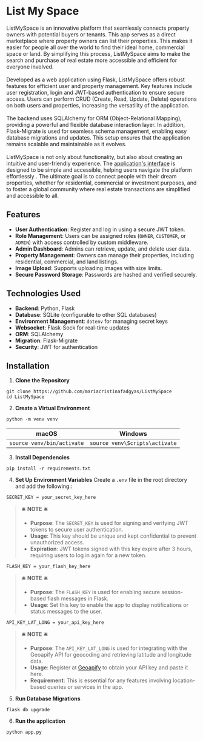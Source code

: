 # List My Space

ListMySpace is an innovative platform that seamlessly connects property owners with potential buyers or tenants. This app serves as a direct marketplace where property owners can list their properties. This makes it easier for people all over the world to find their ideal home, commercial space or land. By simplifying this process, ListMySpace aims to make the search and purchase of real estate more accessible and efficient for everyone involved.<br>
<br>
Developed as a web application using Flask, ListMySpace offers robust features for efficient user and property management. Key features include user registration, login and JWT-based authentication to ensure secure access. Users can perform CRUD (Create, Read, Update, Delete) operations on both users and properties, increasing the versatility of the application.<br>
<br>
The backend uses SQLAlchemy for ORM (Object-Relational Mapping), providing a powerful and flexible database interaction layer. In addition, Flask-Migrate is used for seamless schema management, enabling easy database migrations and updates. This setup ensures that the application remains scalable and maintainable as it evolves.<br>
<br>
ListMySpace is not only about functionality, but also about creating an intuitive and user-friendly experience. The [application's interface](https://) is designed to be simple and accessible, helping users navigate the platform effortlessly . The ultimate goal is to connect people with their dream properties, whether for residential, commercial or investment purposes, and to foster a global community where real estate transactions are simplified and accessible to all.

## Features

- **User Authentication**: Register and log in using a secure JWT token.
- **Role Management**: Users can be assigned roles (`OWNER`, `CUSTOMER`, or `ADMIN`) with access controlled by custom middleware.
- **Admin Dashboard**: Admins can retrieve, update, and delete user data.
- **Property Management**: Owners can manage their properties, including residential, commercial, and land listings.
- **Image Upload**: Supports uploading images with size limits.
- **Secure Password Storage**: Passwords are hashed and verified securely.

## Technologies Used

- **Backend**: Python, Flask
- **Database**: SQLite (configurable to other SQL databases)
- **Environment Management**: `dotenv` for managing secret keys
- **Websocket**: Flask-Sock for real-time updates
- **ORM**: SQLAlchemy
- **Migration**: Flask-Migrate
- **Security**: JWT for authentication

## Installation

1. **Clone the Repository**
```
git clone https://github.com/mariacristinafadgyas/ListMySpace
cd ListMySpace
```
2. **Create a Virtual Environment**
```
python -m venv venv
```
| macOS | Windows |
| ------------- | ------------- |
| ```source venv/bin/activate``` | ```source venv\Scripts\activate```  |

3. **Install Dependencies**
```
pip install -r requirements.txt
```
4. **Set Up Environment Variables**
Create a `.env` file in the root directory and add the following::
```
SECRET_KEY = your_secret_key_here
```
> 🛎️ **NOTE** 🛎️ <br>
> - **Purpose**: The `SECRET_KEY` is used for signing and verifying JWT tokens to secure user authentication.
> - **Usage**: This key should be unique and kept confidential to prevent unauthorized access.
> - **Expiration**: JWT tokens signed with this key expire after 3 hours, requiring users to log in again for a new token.

```
FLASH_KEY = your_flash_key_here
```
> 🛎️ **NOTE** 🛎️ <br>
> - **Purpose**: The `FLASH_KEY` is used for enabling secure session-based flash messages in Flask.
> - **Usage**: Set this key to enable the app to display notifications or status messages to the user.

```
API_KEY_LAT_LONG = your_api_key_here
```
> 🛎️ **NOTE** 🛎️ <br>
> - **Purpose**: The `API_KEY_LAT_LONG` is used for integrating with the Geoapify API for geocoding and retrieving latitude and longitude data.
> - **Usage**: Register at [Geoapify](https://myprojects.geoapify.com/login) to obtain your API key and paste it here.
> - **Requirement**: This is essential for any features involving location-based queries or services in the app.
 
5. **Run Database Migrations**
```
flask db upgrade
```
6. **Run the application**
```
python app.py
```
